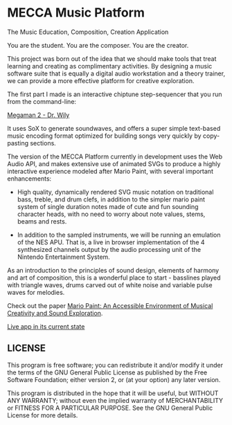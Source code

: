 # MECCA Music Platform

The Music Education, Composition, Creation Application

You are the student. You are the composer. You are the creator.

This project was born out of the idea that we should make tools that treat learning and creating as complimentary activities. By designing a music software suite that is equally a digital audio workstation and a theory trainer, we can provide a more effective platform for creative exploration.

The first part I made is an interactive chiptune step-sequencer that you run from the command-line:

[Megaman 2 - Dr. Wily](https://www.youtube.com/watch?v=2EVTeP9KlmM)

It uses SoX to generate soundwaves, and offers a super simple text-based music encoding format optimized for building songs very quickly by copy-pasting sections.

The version of the MECCA Platform currently in development uses the Web Audio API, and makes extensive use of animated SVGs to produce a highly interactive experience modeled after Mario Paint, with several important enhancements:

* High quality, dynamically rendered SVG music notation on traditional bass, treble, and drum clefs, in addition to the simpler mario paint system of single duration notes made of cute and fun sounding character heads, with no need to worry about note values, stems, beams and rests.

* In addition to the sampled instruments, we will be running an emulation of the NES APU. That is, a live in browser implementation of the 4 synthesized channels output by the audio processing unit of the Nintendo Entertainment System.

As an introduction to the principles of sound design, elements of harmony and art of composition, this is a wonderful place to start - basslines played with triangle waves, drums carved out of white noise and variable pulse waves for melodies.

Check out the paper [Mario Paint: An Accessible Environment of Musical Creativity
and Sound Exploration](docs/Mario_Paint_An_Accessible_Environment_of.pdf).

[Live app in its current state](https://porkostomus.github.io/mecca/)

## LICENSE

This program is free software; you can redistribute it and/or modify it under the terms of the GNU General Public License as published by the Free Software Foundation; either version 2, or (at your option) any later version.

This program is distributed in the hope that it will be useful, but WITHOUT ANY WARRANTY; without even the implied warranty of MERCHANTABILITY or FITNESS FOR A PARTICULAR PURPOSE. See the GNU General Public License for more details.
